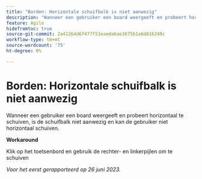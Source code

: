 ```yaml
---
title: "Borden: Horizontale schuifbalk is niet aanwezig"
description: "Wanneer een gebruiker een board weergeeft en probeert horizontaal te schuiven, is de schuifbalk niet aanwezig en kan de gebruiker niet horizontaal schuiven."
feature: Agile
hidefromtoc: true
source-git-commit: 2a41264d6f477f51eaeda6ae3675b1a6d816249c
workflow-type: tm+mt
source-wordcount: '75'
ht-degree: 0%

---
```



# Borden: Horizontale schuifbalk is niet aanwezig

Wanneer een gebruiker een board weergeeft en probeert horizontaal te schuiven, is de schuifbalk niet aanwezig en kan de gebruiker niet horizontaal schuiven.

**Workaround**

Klik op het toetsenbord en gebruik de rechter- en linkerpijlen om te schuiven

_Voor het eerst gerapporteerd op 26 juni 2023._

